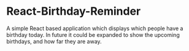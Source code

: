 # React-Birthday-Reminder
A simple React based application which displays which people have a birthday today. In future it could be expanded to show the upcoming birthdays, and how far they are away.
